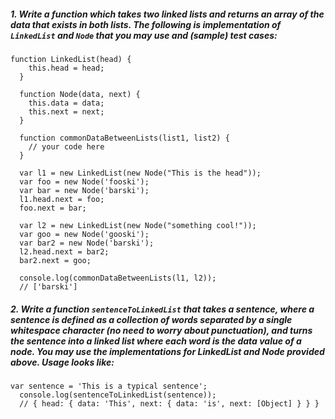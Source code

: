 ##### 1. Write a function which takes two linked lists and returns an array of the data that exists in both lists. The following is implementation of `LinkedList` and `Node` that you may use and (sample) test cases:
```
function LinkedList(head) {
    this.head = head;
  }

  function Node(data, next) {
    this.data = data;
    this.next = next;
  }

  function commonDataBetweenLists(list1, list2) {
    // your code here
  }

  var l1 = new LinkedList(new Node("This is the head"));
  var foo = new Node('fooski');
  var bar = new Node('barski');
  l1.head.next = foo;
  foo.next = bar;

  var l2 = new LinkedList(new Node("something cool!"));
  var goo = new Node('gooski');
  var bar2 = new Node('barski');
  l2.head.next = bar2;
  bar2.next = goo;

  console.log(commonDataBetweenLists(l1, l2));
  // ['barski']
```

##### 2. Write a function `sentenceToLinkedList` that takes a sentence, where a sentence is defined as a collection of words separated by a single whitespace character (no need to worry about punctuation), and turns the sentence into a linked list where each word is the data value of a node. You may use the implementations for LinkedList and Node provided above. Usage looks like:
```
var sentence = 'This is a typical sentence';
  console.log(sentenceToLinkedList(sentence));
  // { head: { data: 'This', next: { data: 'is', next: [Object] } } }
```
